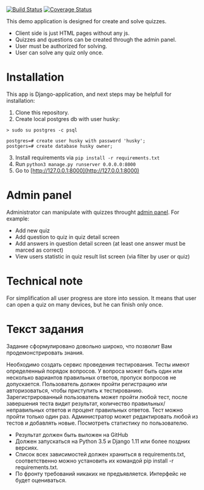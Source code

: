 [![Build Status](https://travis-ci.org/TyVik/husky.svg?branch=master)](https://travis-ci.org/TyVik/husky)
[![Coverage Status](https://coveralls.io/repos/github/TyVik/husky/badge.svg)](https://coveralls.io/github/TyVik/husky)

This demo application is designed for create and solve quizzes. 

* Client side is just HTML pages without any js. 
* Quizzes and questions can be created through the admin panel. 
* User must be authorized for solving. 
* User can solve any quiz only once.

# Installation

This app is Django-application, and next steps may be helpfull for installation:

1. Clone this repository.
2. Create local postgres db with user husky:
```
> sudo su postgres -c psql

postgres=# create user husky with password 'husky';
postgers=# create database husky owner;
```
3. Install requirements via ```pip install -r requirements.txt```
4. Run ```python3 manage.py runserver 0.0.0.0:8000```
5. Go to [http://127.0.0.1:8000](http://127.0.0.1:8000)

# Admin panel

Administrator can manipulate with quizzes throught [admin panel](127.0.0.1:8000/admin/). For example:

* Add new quiz
* Add question to quiz in quiz detail screen
* Add answers in question detail screen (at least one answer must be marced as correct)
* View users statistic in quiz result list screen (via filter by user or quiz)

# Technical note

For simplification all user progress are store into session. It means that user can open a quiz on many devices, but he can finish only once.

# Текст задания

Задание сформулировано довольно широко, что позволит Вам продемонстрировать знания.

Необходимо создать сервис проведения тестирования. Тесты имеют определенный порядок вопросов. У вопроса может быть один или несколько вариантов правильных ответов, пропуск вопросов не допускается.
Пользователь должен пройти регистрацию или авторизоваться, чтобы приступить к тестированию. Зарегистрированный пользователь может пройти любой тест, после завершения теста видит результат, количество правильных/неправильных ответов и процент правильных ответов. Тест можно пройти только один раз.
Администратор может редактировать любой из тестов и добавлять новые. Посмотреть статистику по пользователю.

* Результат должен быть выложен на GitHub
* Должен запускаться на Python 3.5 и Django 1.11 или более поздних версиях.
* Список всех зависимостей должен храниться в requirements.txt, соответственно можно установить их командой pip install -r requirements.txt.
* По фронту требований никаких не предъявляется. Интерфейс не будет оцениваться.
